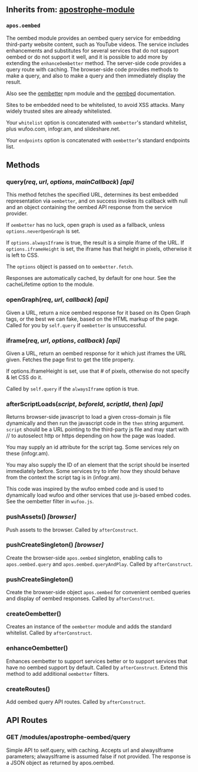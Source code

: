 ## Inherits from: [apostrophe-module](../apostrophe-module/index.html)
### `apos.oembed`
The oembed module provides an oembed query service for embedding
third-party website content, such as YouTube videos. The service includes
enhancements and substitutes for several services that do not support
oembed or do not support it well, and it is possible to add more by
extending the `enhanceOembetter` method. The server-side
code provides a query route with caching. The browser-side code
provides methods to make a query, and also to make a query and then immediately
display the result.

Also see the [oembetter](https://www.npmjs.com/package/oembetter) npm module and
the [oembed](http://oembed.com/) documentation.

Sites to be embedded need to be whitelisted, to avoid XSS attacks. Many
widely trusted sites are already whitelisted.

Your `whitelist` option is concatenated with `oembetter`'s standard
whitelist, plus wufoo.com, infogr.am, and slideshare.net.

Your `endpoints` option is concatenated with `oembetter`'s standard
endpoints list.


## Methods
### query(*req*, *url*, *options*, *mainCallback*) *[api]*
This method fetches the specified URL, determines its best embedded
representation via `oembetter`, and on success invokes its callback with null
and an object containing the oembed API response from the service provider.

If `oembetter` has no luck, open graph is used as a fallback,
unless `options.neverOpenGraph` is set.

If `options.alwaysIframe` is true, the result is a simple
iframe of the URL. If `options.iframeHeight` is set, the iframe
has that height in pixels, otherwise it is left to CSS.

The `options` object is passed on to `oembetter.fetch`.

Responses are automatically cached, by default for one hour. See the
cacheLifetime option to the module.
### openGraph(*req*, *url*, *callback*) *[api]*
Given a URL, return a nice oembed response for it
based on its Open Graph tags, or the best we can
fake, based on the HTML markup of the page. Called
for you by `self.query` if `oembetter` is unsuccessful.
### iframe(*req*, *url*, *options*, *callback*) *[api]*
Given a URL, return an oembed response for it
which just iframes the URL given. Fetches the page
first to get the title property.

If options.iframeHeight is set, use that # of
pixels, otherwise do not specify & let CSS do it.

Called by `self.query` if the `alwaysIframe` option
is true.
### afterScriptLoads(*script*, *beforeId*, *scriptId*, *then*) *[api]*
Returns browser-side javascript to load a given
cross-domain js file dynamically and then run
the javascript code in the `then` string argument.
`script` should be a URL pointing to the third-party
js file and may start with // to autoselect
http or https depending on how the page was loaded.

You may supply an id attribute for the script tag.
Some services rely on these (infogr.am).

You may also supply the ID of an element that the
script should be inserted immediately before. Some
services try to infer how they should behave from the
context the script tag is in (infogr.am).

This code was inspired by the wufoo embed code and
is used to dynamically load wufoo and other services
that use js-based embed codes. See the oembetter
filter in `wufoo.js`.
### pushAssets() *[browser]*
Push assets to the browser. Called by `afterConstruct`.
### pushCreateSingleton() *[browser]*
Create the browser-side `apos.oembed` singleton, enabling
calls to `apos.oembed.query` and `apos.oembed.queryAndPlay`.
Called by `afterConstruct`.
### pushCreateSingleton()
Create the browser-side object `apos.oembed` for convenient oembed queries
and display of oembed responses. Called by `afterConstruct`.
### createOembetter()
Creates an instance of the `oembetter` module and adds the standard whitelist.
Called by `afterConstruct`.
### enhanceOembetter()
Enhances oembetter to support services better or to support services
that have no oembed support by default. Called by `afterConstruct`.
Extend this method to add additional `oembetter` filters.
### createRoutes()
Add oembed query API routes. Called by `afterConstruct`.
## API Routes
### GET /modules/apostrophe-oembed/query
Simple API to self.query, with caching. Accepts url and
alwaysIframe parameters; alwaysIframe is assumed false
if not provided. The response is a JSON object as returned
by apos.oembed.
